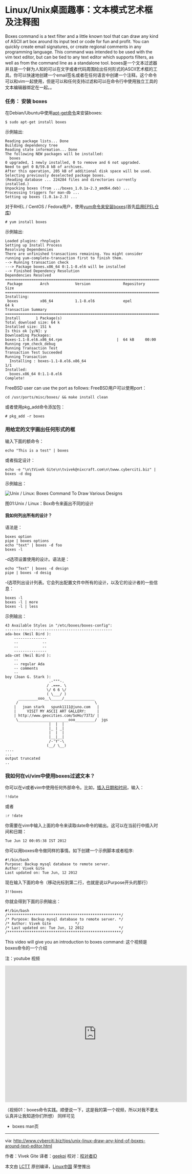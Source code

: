 Linux/Unix桌面趣事：文本模式艺术框及注释图
================================================================================
Boxes command is a text filter and a little known tool that can draw any kind of ASCII art box around its input text or code for fun and profit. You can quickly create email signatures, or create regional comments in any programming language. This command was intended to be used with the vim text editor, but can be tied to any text editor which supports filters, as well as from the command line as a standalone tool.
boxes是一个文本过滤器并且是一个鲜为人知的可以在文字或者代码周围绘出任何形式的ASCII艺术框的工具。你可以快速地创建一个email签名或者在任何语言中创建一个注释。这个命令可以和vim一起使用，但是可以和任何支持过滤和可以在命令行中使用独立工具的文本编辑器绑定在一起。。

### 任务： 安装 boxes ###

在Debian/Ubuntu中使用[apt-get命令][1]来安装boxes:

    $ sudo apt-get install boxes

示例输出:

    Reading package lists... Done
    Building dependency tree
    Reading state information... Done
    The following NEW packages will be installed:
      boxes
    0 upgraded, 1 newly installed, 0 to remove and 6 not upgraded.
    Need to get 0 B/59.8 kB of archives.
    After this operation, 205 kB of additional disk space will be used.
    Selecting previously deselected package boxes.
    (Reading database ... 224284 files and directories currently installed.)
    Unpacking boxes (from .../boxes_1.0.1a-2.3_amd64.deb) ...
    Processing triggers for man-db ...
    Setting up boxes (1.0.1a-2.3) ...

对于RHEL / CentOS / Fedora用户，使用[yum命令来安装boxes][2](首先[启用EPEL仓库][3])

    # yum install boxes

示例输出:

    Loaded plugins: rhnplugin
    Setting up Install Process
    Resolving Dependencies
    There are unfinished transactions remaining. You might consider running yum-complete-transaction first to finish them.
    --> Running transaction check
    ---> Package boxes.x86_64 0:1.1-8.el6 will be installed
    --> Finished Dependency Resolution
    Dependencies Resolved
    ==========================================================================
     Package        Arch            Version               Repository     Size
    ==========================================================================
    Installing:
     boxes          x86_64          1.1-8.el6             epel           64 k
    Transaction Summary
    ==========================================================================
    Install       1 Package(s)
    Total download size: 64 k
    Installed size: 151 k
    Is this ok [y/N]: y
    Downloading Packages:
    boxes-1.1-8.el6.x86_64.rpm                         |  64 kB     00:00
    Running rpm_check_debug
    Running Transaction Test
    Transaction Test Succeeded
    Running Transaction
      Installing : boxes-1.1-8.el6.x86_64                                 1/1
    Installed:
      boxes.x86_64 0:1.1-8.el6
    Complete!

FreeBSD user can use the port as follows:
FreeBSD用户可以使用port：

    cd /usr/ports/misc/boxes/ && make install clean

或者使用pkg_add命令添加包：

    # pkg_add -r boxes

### 用给定的文字画出任何形式的框 ###

输入下面的额命令：

    echo "This is a test" | boxes

或者指定设计：

    echo -e "\n\tVivek Gite\n\tvivek@nixcraft.com\n\twww.cyberciti.biz" | boxes -d dog

示例输出：

![Unix / Linux: Boxes Command To Draw Various Designs](http://s0.cyberciti.org/uploads/l/tips/2012/06/unix-linux-boxes-draw-dog-design.png)

图01:Unix / Linux：Box命令来画出不同的设计

#### 我如何列出所有的设计？ ####

语法是：

    boxes option
    pipe | boxes options
    echo "text" | boxes -d foo
    boxes -l
 
-d选项设置使用的设计。语法是：

    echo "Text" | boxes -d design
    pipe | boxes -d desig

-l选项列出设计列表。它会列出配置文件中所有的设计，以及它的设计者的一些信息：

    boxes -l
    boxes -l | more
    boxes -l | less

示例输出：

    43 Available Styles in "/etc/boxes/boxes-config":
    -------------------------------------------------
    ada-box (Neil Bird ):
        ---------------
        --           --
        --           --
        ---------------
    ada-cmt (Neil Bird ):
        --
        -- regular Ada
        -- comments
        --
    boy (Joan G. Stark ):
                        .-"""-.
                       / .===. \
                       \/ 6 6 \/
                       ( \___/ )
          _________ooo__\_____/______________
         /                                   \
        |   joan stark   spunk1111@juno.com   |
        |     VISIT MY ASCII ART GALLERY:     |
        | http://www.geocities.com/SoHo/7373/ |
         \_______________________ooo_________/  jgs
                        |  |  |
                        |_ | _|
                        |  |  |
                        |__|__|
                        /-'Y'-\
                       (__/ \__)
    ....
    ...
    output truncated
    ..

### 我如何在vi/vim中使用boxes过滤文本？ ###

你可以在vi或者vim中使用任何外部命令。比如，[插入日期和时间][4]，输入：

    !!date

或者

    :r !date

你需要在vim中输入上面的命令来读取date命令的输出。这可以在当前行中插入时间和日期：

    Tue Jun 12 00:05:38 IST 2012

你可以用boxes命令做同样的事情。如下创建一个示例脚本或者程序:

    #!/bin/bash
    Purpose: Backup mysql database to remote server.
    Author: Vivek Gite
    Last updated on: Tue Jun, 12 2012

现在输入下面的命令（移动光标到第二行，也就是说以Purpose开头的那行）

    3!!boxes

你就会得到下面的示例输出：

    #!/bin/bash
    /****************************************************/
    /* Purpose: Backup mysql database to remote server. */
    /* Author: Vivek Gite           */
    /* Last updated on: Tue Jun, 12 2012                */
    /****************************************************/

This video will give you an introduction to boxes command:
这个视频是boxes命令的一个介绍

注：youtube 视频
<iframe width="595" height="446" frameborder="0" src="http://www.youtube.com/embed/glzXjNvrYOc?rel=0"></iframe>

（视频01：boxes命令实践。顺便说一下，这是我的第一个视频，所以对我不要太认真并让我知道你们所想）
同样可见

- boxes man页

--------------------------------------------------------------------------------

via: http://www.cyberciti.biz/tips/unix-linux-draw-any-kind-of-boxes-around-text-editor.html

作者：Vivek Gite 
译者：[geekpi](https://github.com/geekpi)
校对：[校对者ID](https://github.com/校对者ID)

本文由 [LCTT](https://github.com/LCTT/TranslateProject) 原创编译，[Linux中国](https://linux.cn/) 荣誉推出

[1]:http://www.cyberciti.biz/tips/linux-debian-package-management-cheat-sheet.html
[2]:http://www.cyberciti.biz/faq/rhel-centos-fedora-linux-yum-command-howto/
[3]:http://www.cyberciti.biz/faq/fedora-sl-centos-redhat6-enable-epel-repo/
[4]:http://www.cyberciti.biz/faq/vim-inserting-current-date-time-under-linux-unix-osx/


